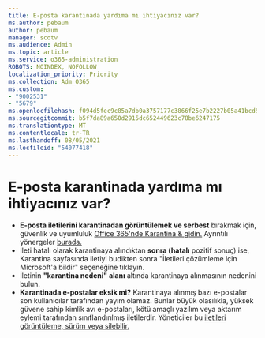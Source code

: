```yaml
---
title: E-posta karantinada yardıma mı ihtiyacınız var?
ms.author: pebaum
author: pebaum
manager: scotv
ms.audience: Admin
ms.topic: article
ms.service: o365-administration
ROBOTS: NOINDEX, NOFOLLOW
localization_priority: Priority
ms.collection: Adm_O365
ms.custom:
- "9002531"
- "5679"
ms.openlocfilehash: f094d5fec9c85a7db0a3757177c3866f25e7b2227b05a41bcd554b1dda092517
ms.sourcegitcommit: b5f7da89a650d2915dc652449623c78be6247175
ms.translationtype: MT
ms.contentlocale: tr-TR
ms.lasthandoff: 08/05/2021
ms.locfileid: "54077418"
---
```

# <a name="need-help-with-email-quarantine"></a>E-posta karantinada yardıma mı ihtiyacınız var?

- **E-posta iletilerini karantinadan görüntülemek ve serbest** bırakmak için, güvenlik ve uyumluluk [Office 365'nde Karantina & gidin.](https://protection.office.com/quarantine) Ayrıntılı yönergeler [burada.](https://docs.microsoft.com/microsoft-365/security/office-365-security/find-and-release-quarantined-messages-as-a-user?view=o365-worldwide#view-your-quarantined-messages)
- İleti hatalı olarak karantinaya alındıktan **sonra (hatalı** pozitif sonuç) ise, Karantina sayfasında iletiyi budikten sonra "İletileri çözümleme için Microsoft'a bildir" seçeneğine tıklayın. 
- İletinin **"karantina nedeni" alanı** altında karantinaya alınmasının nedenini bulun.
- **Karantinada e-postalar eksik mi?** Karantinaya alınmış bazı e-postalar son kullanıcılar tarafından yayım olamaz. Bunlar büyük olasılıkla, yüksek güvene sahip kimlik avı e-postaları, kötü amaçlı yazılım veya aktarım eylemi tarafından sınıflandırılmış iletilerdir. Yöneticiler bu [iletileri görüntüleme, sürüm veya silebilir.](https://docs.microsoft.com/microsoft-365/security/office-365-security/manage-quarantined-messages-and-files?view=o365-worldwide) 
